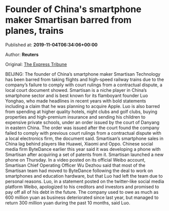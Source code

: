 
# Founder of China's smartphone maker Smartisan barred from planes, trains

Published at: **2019-11-04T06:34:06+00:00**

Author: **Reuters**

Original: [The Express Tribune](https://tribune.com.pk/story/2093117/8-founder-chinas-smartphone-maker-smartisan-barred-planes-trains/)

BEIJING: The founder of China’s smartphone maker Smartisan Technology has been barred from taking flights and high-speed railway trains due to the company’s failure to comply with court rulings from a contractual dispute, a local court document showed.
Smartisan is a niche player in China’s smartphone sector and is best known for its flamboyant founder Luo Yonghao, who made headlines in recent years with bold statements including a claim that he was planning to acquire Apple.
Luo is also barred from spending at higher quality hotels, night clubs and golf clubs, buying properties and high-premium insurance and sending his children to expensive private schools, under an order issued by the court of Danyang in eastern China.
The order was issued after the court found the company failed to comply with previous court rulings from a contractual dispute with a local electronics firm, the document said.
Smartisan’s smartphone sales in China lag behind players like Huawei, Xiaomi and Oppo. Chinese social media firm ByteDance earlier this year said it was developing a phone with Smartisan after acquiring a set of patents from it.
Smartisan launched a new phone on Thursday. In a video posted on its official Weibo account, Smartisan Chief Operating Officer Wu Dezhou said that most of the Smartisan team had moved to ByteDance following the deal to work on smartphones and education hardware, but that Luo had left the team due to personal reasons.
Luo, in a statement posted on the twitter-like social media platform Weibo, apologized to his creditors and investors and promised to pay off all of his debt in the future.
The company used to owe as much as 600 million yuan as business deteriorated since last year, but managed to return 300 million yuan during the past 10 months, said Luo.

